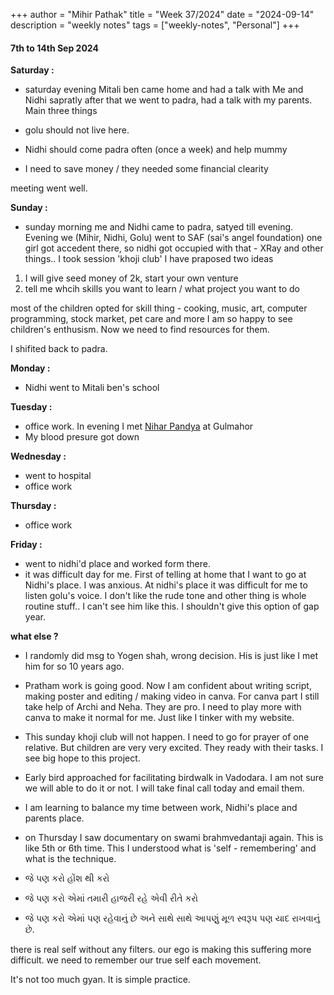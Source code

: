 +++
author = "Mihir Pathak"
title = "Week 37/2024"
date = "2024-09-14"
description = "weekly notes"
tags = ["weekly-notes", "Personal"]
+++

#### 7th to 14th Sep 2024

**Saturday :** 

- saturday evening Mitali ben came home and had a talk with Me and Nidhi sapratly 
after that we went to padra, had a talk with my parents. Main three things 

- golu should not live here. 
- Nidhi should come padra often (once a week) and help mummy 
- I need to save money / they needed some financial clearity 

meeting went well. 

**Sunday :**

- sunday morning me and Nidhi came to padra, satyed till evening. Evening we (Mihir, Nidhi, Golu) went to SAF (sai's angel foundation)
one girl got accedent there, so nidhi got occupied with that - XRay and other things.. I took session 'khoji club' I have praposed two ideas 

1. I will give seed money of 2k, start your own venture 
2. tell me whcih skills you want to learn / what project you want to do 

most of the children opted for skill thing - cooking, music, art, computer programming, stock market, pet care and more
I am so happy to see children's enthusism. Now we need to find resources for them. 

I shifited back to padra. 

**Monday :**

- Nidhi went to Mitali ben's school 

**Tuesday :**

- office work. In evening I met [Nihar Pandya](https://ccl.iitgn.ac.in/team/nihar-pandya) at Gulmahor
- My blood presure got down

**Wednesday :**

- went to hospital 
- office work 

**Thursday :**

- office work 

**Friday :**

- went to nidhi'd place and worked form there.
- it was difficult day for me. First of telling at home that I want to go at Nidhi's place. I was anxious. At nidhi's place it was difficult for me to listen golu's voice. I don't like the rude tone and other thing is whole routine stuff.. I can't see him like this. I shouldn't give this option of gap year. 

**what else ?**

- I randomly did msg to Yogen shah, wrong decision. His is just like I met him for so 10 years ago. 
- Pratham work is going good. Now I am confident about writing script, making poster and editing / making video in canva.
For canva part I still take help of Archi and Neha. They are pro. I need to play more with canva to make it normal for me. Just like I tinker with my website. 
- This sunday khoji club will not happen. I need to go for prayer of one relative. But children are very very excited. They ready with their tasks. 
I see big hope to this project. 
- Early bird approached for facilitating birdwalk in Vadodara. I am not sure we will able to do it or not. I will take final call today and email them. 
- I am learning to balance my time between work, Nidhi's place and parents place. 

- on Thursday I saw documentary on swami brahmvedantaji again. This is like 5th or 6th time. This I understood what is 'self - remembering' and what is the technique. 

- જે પણ કરો હોંશ થી કરો 
- જે પણ કરો એમાં તમારી હાજરી રહે એવી રીતે કરો 
- જે પણ કરો એમાં પણ રહેવાનું છે અને સાથે સાથે આપણું મૂળ સ્વરૂપ પણ યાદ રાખવાનું છે. 

there is real self without any filters. our ego is making this suffering more difficult. 
we need to remember our true self each movement. 

It's not too much gyan. It is simple practice. 

